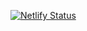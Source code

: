 [![Netlify Status](https://api.netlify.com/api/v1/badges/bc1f0553-a688-4748-94f1-0d8d80c856f2/deploy-status)](https://app.netlify.com/sites/wai-people-use-web/deploys)
